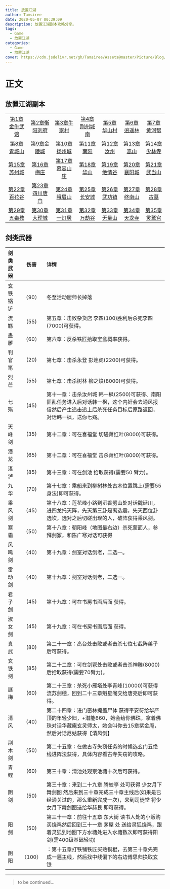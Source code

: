 ```yaml
---
title: 放置江湖
author: Tamsiree
date: 2020-05-07 00:39:09
description: 放置江湖副本攻略分享。
tags:
  - Game
  - 放置江湖
categories:
  - Game
  - 放置江湖
cover: https://cdn.jsdelivr.net/gh/Tamsiree/Assets@master/Picture/Blog/Cover/bg-3095f15.jpg
---
```

# 正文
## 放置江湖副本

||||||||
| :---: | :---: | :---: | :---: | :---: | :---: | :---: |
|[第1章金牛武馆](http://www.yoyou.com/game/fzjh/146410.html)|[第2章衡阳刘府](http://www.yoyou.com/game/fzjh/146412.html)|[第3章牛家村](http://www.yoyou.com/game/fzjh/146413.html)|[第4章荆州城南](http://www.yoyou.com/game/fzjh/146414.html)|[第5章华山村](http://www.yoyou.com/game/fzjh/146415.html)|[第6章逍遥林](http://www.yoyou.com/game/fzjh/146416.html)|[第7章黄河帮](http://www.yoyou.com/game/fzjh/146418.html)|
|[第8章青城山](http://www.yoyou.com/game/fzjh/146420.html)|[第9章金陵城](http://www.yoyou.com/game/fzjh/146425.html)|[第10章扬州城](http://www.yoyou.com/game/fzjh/146427.html)|[第11章南阳](http://www.yoyou.com/game/fzjh/146429.html)|[第12章汝州](http://www.yoyou.com/game/fzjh/146431.html)|[第13章嵩山](http://www.yoyou.com/game/fzjh/146433.html)|[第14章少林寺](http://www.yoyou.com/game/fzjh/146607.html)|
|[第15章苏州城](http://www.yoyou.com/game/fzjh/146608.html)|[第16章梅庄](http://www.yoyou.com/game/fzjh/146610.html)|[第17章慕容山庄](http://www.yoyou.com/game/fzjh/146642.html)|[第18章华山](http://www.yoyou.com/game/fzjh/146643.html)|[第19章绝情谷](http://www.yoyou.com/game/fzjh/146644.html)|[第20章襄阳城](http://www.yoyou.com/game/fzjh/146645.html)|[第21章武当山](http://www.yoyou.com/game/fzjh/146647.html)|
|[第22章百花谷](http://www.yoyou.com/game/fzjh/146648.html)|[第23章四川唐门](http://www.yoyou.com/game/fzjh/146649.html)|[第24章峨眉山](http://www.yoyou.com/game/fzjh/146651.html)|[第25章长安城](http://www.yoyou.com/game/fzjh/146652.html)|[第26章武功镇](http://www.yoyou.com/game/fzjh/146654.html)|[第27章终南山](http://www.yoyou.com/game/fzjh/146655.html)|[第28章古墓](http://www.yoyou.com/game/fzjh/146656.html)|
|[第29章五毒教](http://www.yoyou.com/game/fzjh/146660.html)|[第30章大理城](http://www.yoyou.com/game/fzjh/146661.html)|[第31章一灯居](http://www.yoyou.com/game/fzjh/146662.html)|[第32章万劫谷](http://www.yoyou.com/game/fzjh/146663.html)|[第33章无量山](http://www.yoyou.com/game/fzjh/146664.html)|[第34章天龙寺](http://www.yoyou.com/game/fzjh/146665.html)|[第35章灵鹫宫](http://www.yoyou.com/game/fzjh/146666.html)|

## 剑类武器

|  剑类武器  | 伤害 | 详情 |
| :---- | :-: |  :--- |
|玄铁锅铲 | （90） |冬至活动厨师长掉落|
|流觞 |(55)| 第五章：击败杂货店 李四(100)胜利后杀死李四(7000)可获得。|
|蛊雕 | （60） |第六章：反杀铁匠拾取宝盒概率获得。|
|判官笔|(20)| 第七章：击杀永登 彭连虎(2200)可获得。|
|烈芒 |(55)| 第七章：击杀树林 柳之焕(8000)可获得。|
|七殇 |(45)| 第十一章：击杀汝州城 韩一枫(2500)可获得、南阳匪乱任务进入后对话韩一枫，这个内奸会去通风报信然后产生追击追上后杀死任务目标后原路返回，对话韩一枫，送你七殇。|
|天峰剑|(35)| 第十二章：可在喜福堂 切磋萧红叶(8000)可获得。|
|潜龙 |(65)| 第十二章：可在喜福堂 击杀萧红叶(8000)可获得。|
|湛泸 |(85)| 第十三章：可在剑池 拾取获得(需要50 臂力)。|
|九华 |(70)| 第十七章：乘船来到柳树林处古木位置跳上(需要55身法)即可获得。|
|乘风剑 | （45） |第十八章：莲花峰小路到沉香劈山处对话魏延川，进四龙托天阵，先天第三卦是离选震，先天西位卦选坎，选对之后切磋出现的人，破阵获得乘风剑。|
|寒霜 | （50） |第十八章：朝阳峰（地图最右边）杀死蒙面人，参拜剑冢，和陈广寒对话可获得|
|风鸣剑 | （40） |第十九章：剑室对话剑老，二选一。|
|雷动剑 | （40） |第十九章：剑室对话剑老，二选一。|
|君子剑|(45)| 第十九章：可在书房书画后面 获得。|
|淑女剑|(45)| 第十九章：可在书房书画后面 获得。|
|真武 |(80)| 第二十一章：高台处击败或者击杀七位七截阵弟子后可获得。|
|玄铁剑|(85)| 第二十二章：可在剑冢处击败或者击杀神雕(8000)后拾取获得(需要70臂力)。|
|展梅 |(60)| 第二十三章：杀死小雁塔处李青峰(10000)可获得流苏剑穗，回到二十三章魁星阁交给唐亮后即可获得。|
|清风 | （40） |第二十四章：进门密林掩盖尸体 获得平安符给华严顶的年轻少妇，+潜能660，她会给你佛珠，拿着佛珠对话华藏庵玄灵师太，她会叫你去15章紫金庵，然后对话尼姑获得【清风剑】|
|荆木剑 | （50） |第二十五章：在做古寺失窃任务的时候选玄门五绝线进阵法获得，具体内容看古寺失窃的攻略。|
|青鲤 |(60) |第三十章：清池处观察池塘十次后可获得。|
|阴剑 |(50) |第三十章：来到二十九章 腾蛟亭 处可获得 少女月下舞剑图 然后来到三十章完成三十章主线后(如果是已经通关过的，那么重新完成一次)，来到司徒堂 将少女月下舞剑图送给华赫艮 即可获得。|
|阳剑 |(50) |第三十一章：前往十五章 东大街 读书人处的小贩购买烧鸡然后回到三十一章 茅屋 处 送给灵狐烧鸡，跟着灵狐到地图下方水塘处进入水塘数次即可获得阳剑(需400级基础轻功)|
|阴阳 | （100） |：第十五章打铁铺铁匠买熟铜棍，去第三十章先完成一遍主线，然后找中线偏下的右边傅思归换取玄铁 | （需玄铁，阴剑，阳剑） |回第十五章打铁铺谢思打造即可。|

---
> to be continued...
